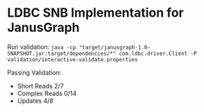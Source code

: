 # LDBC SNB Implementation for JanusGraph

Run validation:
`java -cp "target/janusgraph-1.0-SNAPSHOT.jar:target/dependencies/*" com.ldbc.driver.Client -P validation/interactive-validate.properties`

Passing Validation:
+ Short Reads 2/7
+ Complex Reads 0/14
+ Updates 4/8